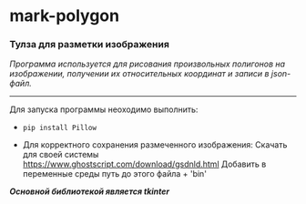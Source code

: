 # mark-polygon

### Тулза для разметки изображения

*Программа используется для рисования произвольных полигонов на изображении, получении их относительных координат и записи в json-файл.*

------------


Для запуска программы неоходимо выполнить:
-  `pip install Pillow`

- Для корректного сохранения размеченного изображения: 
Скачать для своей системы <https://www.ghostscript.com/download/gsdnld.html>
Добавить в переменные среды путь до этого файла + 'bin\'

***Основной библиотекой является tkinter***
